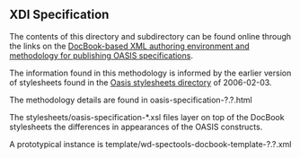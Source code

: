 ## XDI Specification ##

The contents of this directory and subdirectory can be found online through
the links on the [DocBook-based
XML authoring environment and methodology for publishing OASIS specifications](http://docs.oasis-open.org/templates/).

The information found in this methodology is informed by the earlier version of
stylesheets found in the [Oasis stylesheets directory](http://www.oasis-open.org/spectools/stylesheets/)
of 2006-02-03.

The methodology details are found in oasis-specification-?.?.html

The stylesheets/oasis-specification-*.xsl files layer on top of the DocBook 
stylesheets the differences in appearances of the OASIS constructs.

A prototypical instance is template/wd-spectools-docbook-template-?.?.xml
